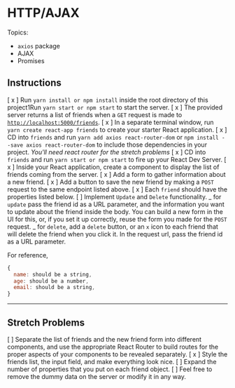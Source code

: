 # HTTP/AJAX

Topics:

- `axios` package
- AJAX
- Promises

## Instructions

[ x ] Run `yarn install or npm install` inside the root directory of this project1Run `yarn start or npm start` to start the server.
[ x ] The provided server returns a list of friends when a `GET` request is made to [`http://localhost:5000/friends`](http://localhost:5000/friends).
[ x ] In a separate terminal window, run `yarn create react-app friends` to create your starter React application.
[ x ] CD into `friends` and run `yarn add axios react-router-dom` or `npm install --save axios react-router-dom` to include those dependencies in your project. _You'll need react router for the stretch problems_
[ x ] CD into `friends` and run `yarn start or npm start` to fire up your React Dev Server.
[ x ] Inside your React application, create a component to display the list of friends coming from the server.
[ x ] Add a form to gather information about a new friend.
[ x ] Add a button to save the new friend by making a `POST` request to the same endpoint listed above.
[ x ] Each `friend` should have the properties listed below.
[ ] Implement `Update` and `Delete` functionality.
_ for `update` pass the friend id as a URL parameter, and the information you want to update about the friend inside the body. You can build a new form in the UI for this, or, if you set it up correctly, reuse the form you made for the `POST` request.
_ for `delete`, add a `delete` button, or an `x` icon to each friend that will delete the friend when you click it. In the request url, pass the friend id as a URL parameter.

For reference,

```js
{
  name: should be a string,
  age: should be a number,
  email: should be a string,
}
```

---

## Stretch Problems

[ ] Separate the list of friends and the new friend form into different components, and use the appropriate React Router to build routes for the proper aspects of your components to be revealed separately.
[ x ] Style the friends list, the input field, and make everything look nice.
[ ] Expand the number of properties that you put on each friend object.
[ ] Feel free to remove the dummy data on the server or modify it in any way.

